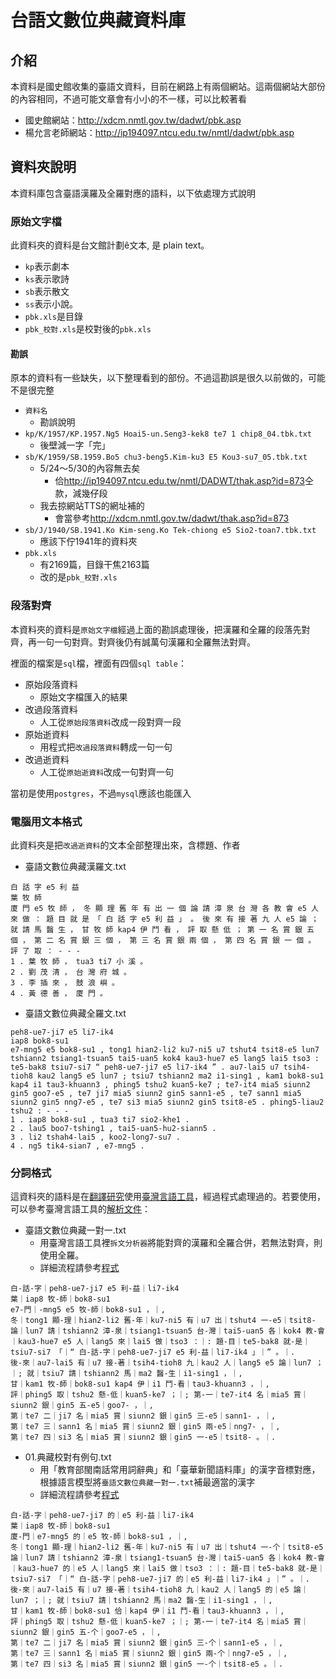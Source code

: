 # 台語文數位典藏資料庫

## 介紹
本資料是國史館收集的臺語文資料，目前在網路上有兩個網站。這兩個網站大部份的內容相同，不過可能文章會有小小的不一樣，可以比較著看
* 國史館網站：<http://xdcm.nmtl.gov.tw/dadwt/pbk.asp>
* 楊允言老師網站：<http://ip194097.ntcu.edu.tw/nmtl/dadwt/pbk.asp>

## 資料夾說明
本資料庫包含臺語漢羅及全羅對應的語料，以下依處理方式說明

### 原始文字檔
此資料夾的資料是台文館計劃ê文本, 是 plain text。
* `kp`表示劇本
* `ks`表示歌詩
* `sb`表示散文
* `ss`表示小說。
* `pbk.xls`是目錄
* `pbk_校對.xls`是校對後的`pbk.xls`

#### 勘誤
原本的資料有一些缺失，以下整理看到的部份。不過這勘誤是很久以前做的，可能不是很完整
* `資料名`
  * 勘誤說明
* `kp/K/1957/KP.1957.Ng5 Hoai5-un.Seng3-kek8 te7 1 chip8_04.tbk.txt`
  * 後壁減一字「完」
* `sb/K/1959/SB.1959.Bo5 chu3-beng5.Kim-ku3 E5 Kou3-su7_05.tbk.txt`
  * 5/24～5/30的內容無去矣
    * 佮<http://ip194097.ntcu.edu.tw/nmtl/DADWT/thak.asp?id=873>仝款，減幾仔段
  * 我去掠網站TTS的網址補的
    * 會當參考<http://xdcm.nmtl.gov.tw/dadwt/thak.asp?id=873>
* `sb/J/1940/SB.1941.Ko Kim-seng.Ko Tek-chiong e5 Sio2-toan7.tbk.txt`
  * 應該下佇1941年的資料夾
* `pbk.xls`
  * 有2169篇，目錄干焦2163篇
  * 改的是`pbk_校對.xls`

### 段落對齊
本資料夾的資料是`原始文字檔`經過上面的勘誤處理後，把漢羅和全羅的段落先對齊，再一句一句對齊。對齊後仍有誠萬句漢羅和全羅無法對齊。

裡面的檔案是`sql`檔，裡面有四個`sql table`：
* 原始段落資料
  * 原始文字檔匯入的結果
* 改過段落資料
  * 人工從`原始段落資料`改成一段對齊一段
* 原始逝資料
  * 用程式把`改過段落資料`轉成一句一句
* 改過逝資料
  * 人工從`原始逝資料`改成一句對齊一句

當初是使用`postgres`，不過`mysql`應該也能匯入

### 電腦用文本格式
此資料夾是把`改過逝資料`的文本全部整理出來，含標題、作者
* 臺語文數位典藏漢羅文.txt
```
白 話 字 e5 利 益
葉 牧 師
廈 門 e5 牧 師 ， 冬 顯 理 舊 年 有 出 一 個 論 請 漳 泉 台 灣 各 教 會 e5 人 來 做 ： 題 目 就 是 「 白 話 字 e5 利 益 」 。 後 來 有 接 著 九 人 e5 論 ； 就 請 馬 醫 生 ， 甘 牧 師 kap4 伊 鬥 看 ， 評 取 懸 低 ； 第 一 名 賞 銀 五 個 ， 第 二 名 賞 銀 三 個 ， 第 三 名 賞 銀 兩 個 ， 第 四 名 賞 銀 一 個 。 評 了 取 ： - - -
1 . 葉 牧 師 ， tua3 ti7 小 溪 。
2 . 劉 茂 清 ， 台 灣 府 城 。
3 . 李 插 來 ， 鼓 浪 嶼 。
4 . 黃 德 善 ， 廈 門 。
```
* 臺語文數位典藏全羅文.txt
```
peh8-ue7-ji7 e5 li7-ik4
iap8 bok8-su1
e7-mng5 e5 bok8-su1 , tong1 hian2-li2 ku7-ni5 u7 tshut4 tsit8-e5 lun7 tshiann2 tsiang1-tsuan5 tai5-uan5 kok4 kau3-hue7 e5 lang5 lai5 tso3 : te5-bak8 tsiu7-si7 “ peh8-ue7-ji7 e5 li7-ik4 ” . au7-lai5 u7 tsih4-tioh8 kau2 lang5 e5 lun7 ; tsiu7 tshiann2 ma2 i1-sing1 , kam1 bok8-su1 kap4 i1 tau3-khuann3 , phing5 tshu2 kuan5-ke7 ; te7-it4 mia5 siunn2 gin5 goo7-e5 , te7 ji7 mia5 siunn2 gin5 sann1-e5 , te7 sann1 mia5 siunn2 gin5 nng7-e5 , te7 si3 mia5 siunn2 gin5 tsit8-e5 . phing5-liau2 tshu2 : - - -
1 . iap8 bok8-su1 , tua3 ti7 sio2-khe1 .
2 . lau5 boo7-tshing1 , tai5-uan5-hu2-siann5 .
3 . li2 tshah4-lai5 , koo2-long7-su7 .
4 . ng5 tik4-sian7 , e7-mng5 .
```

### 分詞格式
這資料夾的語料是在[翻譯研究](https://github.com/sih4sing5hong5/huan1-ik8_gian2-kiu3)使用[臺灣言語工具](https://github.com/sih4sing5hong5/tai5-uan5_gian5-gi2_kang1-ku7)，經過程式處理過的。若要使用，可以參考臺灣言語工具的[解析文件](http://sih4sing5hong5.github.io/tai5-uan5_gian5-gi2_kang1-ku7/%E5%9F%BA%E6%9C%AC%E5%85%83%E7%B4%A0.html#)：
* 臺語文數位典藏一對一.txt
  * 用臺灣言語工具裡`拆文分析器`將能對齊的漢羅和全羅合併，若無法對齊，則使用全羅。
  * 詳細流程請參考[程式](https://github.com/sih4sing5hong5/huan1-ik8_gian2-kiu3/blob/master/%E8%B3%87%E6%96%99%E8%99%95%E7%90%86/%E6%95%B8%E4%BD%8D%E5%85%B8%E8%97%8F%E4%B8%80%E5%B0%8D%E4%B8%80.py)
```
白-話-字｜peh8-ue7-ji7 e5 利-益｜li7-ik4
葉｜iap8 牧-師｜bok8-su1
e7-門｜-mng5 e5 牧-師｜bok8-su1 ，｜,
冬｜tong1 顯-理｜hian2-li2 舊-年｜ku7-ni5 有｜u7 出｜tshut4 一-e5｜tsit8- 論｜lun7 請｜tshiann2 漳-泉｜tsiang1-tsuan5 台-灣｜tai5-uan5 各｜kok4 教-會｜kau3-hue7 e5 人｜lang5 來｜lai5 做｜tso3 ：｜: 題-目｜te5-bak8 就-是｜tsiu7-si7 「｜“ 白-話-字｜peh8-ue7-ji7 e5 利-益｜li7-ik4 」｜” 。｜.
後-來｜au7-lai5 有｜u7 接-著｜tsih4-tioh8 九｜kau2 人｜lang5 e5 論｜lun7 ；｜; 就｜tsiu7 請｜tshiann2 馬｜ma2 醫-生｜i1-sing1 ，｜,
甘｜kam1 牧-師｜bok8-su1 kap4 伊｜i1 鬥-看｜tau3-khuann3 ，｜,
評｜phing5 取｜tshu2 懸-低｜kuan5-ke7 ；｜; 第-一｜te7-it4 名｜mia5 賞｜siunn2 銀｜gin5 五-e5｜goo7- ，｜,
第｜te7 二｜ji7 名｜mia5 賞｜siunn2 銀｜gin5 三-e5｜sann1- ，｜,
第｜te7 三｜sann1 名｜mia5 賞｜siunn2 銀｜gin5 兩-e5｜nng7- ，｜,
第｜te7 四｜si3 名｜mia5 賞｜siunn2 銀｜gin5 一-e5｜tsit8- 。｜.
```
* 01.典藏校對有例句.txt
  * 用「教育部閩南話常用詞辭典」和「臺華新聞語料庫」的漢字音標對應，根據語言模型將`臺語文數位典藏一對一.txt`補最適當的漢字
  * 詳細流程請參考[程式](https://github.com/sih4sing5hong5/huan1-ik8_gian2-kiu3/blob/master/%E6%A0%A1%E5%B0%8D/%E4%BA%92%E7%9B%B8%E8%A8%93%E7%B7%B4%E6%9C%89%E4%BE%8B%E5%8F%A5.py)
```
白-話-字｜peh8-ue7-ji7 的｜e5 利-益｜li7-ik4
葉｜iap8 牧-師｜bok8-su1
廈-門｜e7-mng5 的｜e5 牧-師｜bok8-su1 ，｜,
冬｜tong1 顯-理｜hian2-li2 舊-年｜ku7-ni5 有｜u7 出｜tshut4 一-个｜tsit8-e5 論｜lun7 請｜tshiann2 漳-泉｜tsiang1-tsuan5 台-灣｜tai5-uan5 各｜kok4 教-會｜kau3-hue7 的｜e5 人｜lang5 來｜lai5 做｜tso3 ：｜: 題-目｜te5-bak8 就-是｜tsiu7-si7 「｜“ 白-話-字｜peh8-ue7-ji7 的｜e5 利-益｜li7-ik4 」｜” 。｜.
後-來｜au7-lai5 有｜u7 接-著｜tsih4-tioh8 九｜kau2 人｜lang5 的｜e5 論｜lun7 ；｜; 就｜tsiu7 請｜tshiann2 馬｜ma2 醫-生｜i1-sing1 ，｜,
甘｜kam1 牧-師｜bok8-su1 佮｜kap4 伊｜i1 鬥-看｜tau3-khuann3 ，｜,
評｜phing5 取｜tshu2 懸-低｜kuan5-ke7 ；｜; 第-一｜te7-it4 名｜mia5 賞｜siunn2 銀｜gin5 五-个｜goo7-e5 ，｜,
第｜te7 二｜ji7 名｜mia5 賞｜siunn2 銀｜gin5 三-个｜sann1-e5 ，｜,
第｜te7 三｜sann1 名｜mia5 賞｜siunn2 銀｜gin5 兩-个｜nng7-e5 ，｜,
第｜te7 四｜si3 名｜mia5 賞｜siunn2 銀｜gin5 一-个｜tsit8-e5 。｜.
```